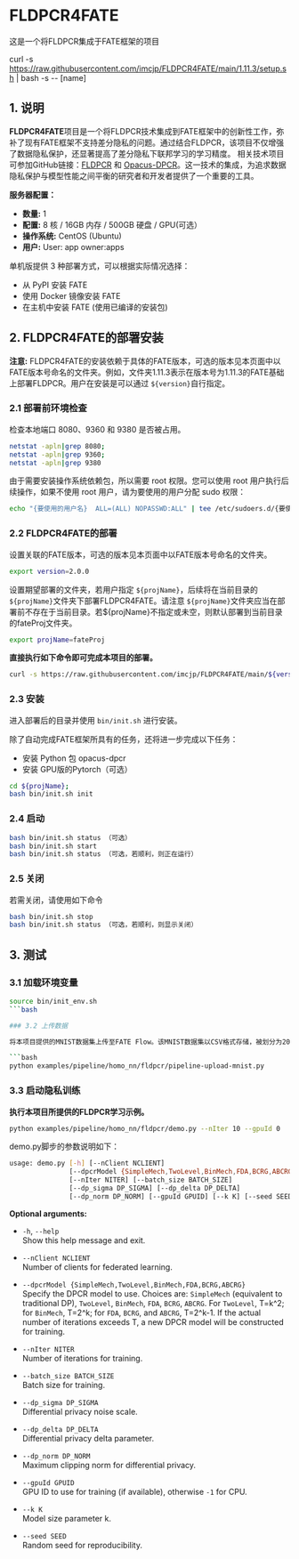 # FLDPCR4FATE
 这是一个将FLDPCR集成于FATE框架的项目

curl -s https://raw.githubusercontent.com/imcjp/FLDPCR4FATE/main/1.11.3/setup.sh | bash -s -- [name]



## 1. 说明

**FLDPCR4FATE**项目是一个将FLDPCR技术集成到FATE框架中的创新性工作，弥补了现有FATE框架不支持差分隐私的问题。通过结合FLDPCR，该项目不仅增强了数据隐私保护，还显著提高了差分隐私下联邦学习的学习精度。
相关技术项目可参加GitHub链接：[FLDPCR](https://github.com/imcjp/FLDPCR) 和 [Opacus-DPCR](https://github.com/imcjp/Opacus-DPCR)。这一技术的集成，为追求数据隐私保护与模型性能之间平衡的研究者和开发者提供了一个重要的工具。


**服务器配置：**

- **数量:** 1
- **配置:** 8 核 / 16GB 内存 / 500GB 硬盘 / GPU(可选）
- **操作系统:** CentOS (Ubuntu)
- **用户:** User: app owner:apps

单机版提供 3 种部署方式，可以根据实际情况选择：

- 从 PyPI 安装 FATE
- 使用 Docker 镜像安装 FATE
- 在主机中安装 FATE (使用已编译的安装包)

## 2. FLDPCR4FATE的部署安装


**注意:** FLDPCR4FATE的安装依赖于具体的FATE版本，可选的版本见本页面中以FATE版本号命名的文件夹。例如，文件夹1.11.3表示在版本号为1.11.3的FATE基础上部署FLDPCR。用户在安装是可以通过 `${version}`自行指定。

### 2.1 部署前环境检查

检查本地端口 8080、9360 和 9380 是否被占用。

```bash
netstat -apln|grep 8080;
netstat -apln|grep 9360;
netstat -apln|grep 9380
```

由于需要安装操作系统依赖包，所以需要 root 权限。您可以使用 root 用户执行后续操作，如果不使用 root 用户，请为要使用的用户分配 sudo 权限：

```bash
echo "{要使用的用户名}  ALL=(ALL) NOPASSWD:ALL" | tee /etc/sudoers.d/{要使用的用户名}
```

### 2.2 FLDPCR4FATE的部署

设置关联的FATE版本，可选的版本见本页面中以FATE版本号命名的文件夹。

```bash
export version=2.0.0
```

设置期望部署的文件夹，若用户指定 `${projName}`，后续将在当前目录的 `${projName}`文件夹下部署FLDPCR4FATE。请注意 `${projName}`文件夹应当在部署前不存在于当前目录。若${projName}不指定或未空，则默认部署到当前目录的fateProj文件夹。

```bash
export projName=fateProj
```

**直接执行如下命令即可完成本项目的部署。**

```bash
curl -s https://raw.githubusercontent.com/imcjp/FLDPCR4FATE/main/${version}/setup.sh | bash -s -- ${projName}
```

### 2.3 安装

进入部署后的目录并使用 `bin/init.sh` 进行安装。

除了自动完成FATE框架所具有的任务，还将进一步完成以下任务：

- 安装 Python 包 opacus-dpcr
- 安装 GPU版的Pytorch（可选）

```bash
cd ${projName};
bash bin/init.sh init
```

### 2.4 启动

```bash
bash bin/init.sh status （可选）
bash bin/init.sh start
bash bin/init.sh status （可选，若顺利，则正在运行）
```

### 2.5 关闭

若需关闭，请使用如下命令

```bash
bash bin/init.sh stop
bash bin/init.sh status （可选，若顺利，则显示关闭）
```


## 3. 测试
### 3.1 加载环境变量

```bash
source bin/init_env.sh
```bash

### 3.2 上传数据

将本项目提供的MNIST数据集上传至FATE Flow。该MNIST数据集以CSV格式存储，被划分为20份平均。详情参见 'examples/data/mnist_csv/'。

```bash
python examples/pipeline/homo_nn/fldpcr/pipeline-upload-mnist.py
```

### 3.3 启动隐私训练

**执行本项目所提供的FLDPCR学习示例。**

```bash
python examples/pipeline/homo_nn/fldpcr/demo.py --nIter 10 --gpuId 0
```

demo.py脚步的参数说明如下：


```bash
usage: demo.py [-h] [--nClient NCLIENT]
               [--dpcrModel {SimpleMech,TwoLevel,BinMech,FDA,BCRG,ABCRG}]
               [--nIter NITER] [--batch_size BATCH_SIZE]
               [--dp_sigma DP_SIGMA] [--dp_delta DP_DELTA]
               [--dp_norm DP_NORM] [--gpuId GPUID] [--k K] [--seed SEED]
```

**Optional arguments:**
- `-h`, `--help`  
  Show this help message and exit.

- `--nClient NCLIENT`  
  Number of clients for federated learning.

- `--dpcrModel {SimpleMech,TwoLevel,BinMech,FDA,BCRG,ABCRG}`  
  Specify the DPCR model to use. Choices are: `SimpleMech` (equivalent to traditional DP), `TwoLevel`, `BinMech`, `FDA`, `BCRG`, `ABCRG`. For `TwoLevel`, T=k^2; for `BinMech`, T=2^k; for `FDA`, `BCRG`, and `ABCRG`, T=2^k-1. If the actual number of iterations exceeds T, a new DPCR model will be constructed for training.

- `--nIter NITER`  
  Number of iterations for training.

- `--batch_size BATCH_SIZE`  
  Batch size for training.

- `--dp_sigma DP_SIGMA`  
  Differential privacy noise scale.

- `--dp_delta DP_DELTA`  
  Differential privacy delta parameter.

- `--dp_norm DP_NORM`  
  Maximum clipping norm for differential privacy.

- `--gpuId GPUID`  
  GPU ID to use for training (if available), otherwise `-1` for CPU.

- `--k K`  
  Model size parameter k.

- `--seed SEED`  
  Random seed for reproducibility.
